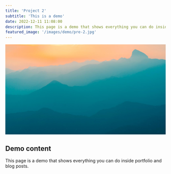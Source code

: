 ```yaml
---
title: 'Project 2'
subtitle: 'This is a demo'
date: 2022-12-11 11:08:00
description: This page is a demo that shows everything you can do inside portfolio and blog posts.
featured_image: '/images/demo/pre-2.jpg'
---
```


![](/images/demo/demo-landscape.jpg)

## Demo content

This page is a demo that shows everything you can do inside portfolio and blog posts.

